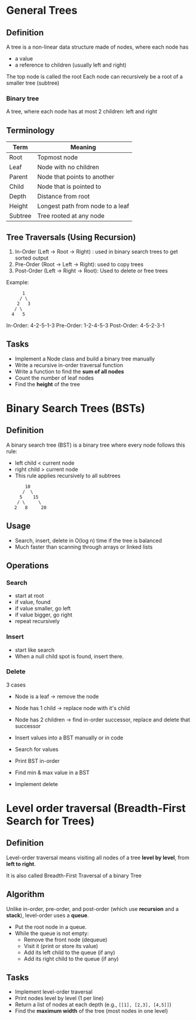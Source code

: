 # General Trees
## Definition
A tree is a non-linear data structure made of nodes, where each node has
- a value
- a reference to children (usually left and right)

The top node is called the root
Each node can recursively be a root of a smaller tree (subtree)

### Binary tree
A tree, where each node has at most 2 children: left and right

## Terminology

| Term    | Meaning                          |
| ------- | -------------------------------- |
| Root    | Topmost node                     |
| Leaf    | Node with no children            |
| Parent  | Node that points to another      |
| Child   | Node that is pointed to          |
| Depth   | Distance from root               |
| Height  | Longest path from node to a leaf |
| Subtree | Tree rooted at any node          |
## Tree Traversals (Using Recursion)

1. In-Order (Left -> Root -> Right) : used in binary search trees to get sorted output
2. Pre-Order (Root -> Left -> Right): used to copy trees
3. Post-Order (Left -> Right -> Root): Used to delete or free trees

Example:

```
      1
     / \
    2   3
   / \
  4   5  
```

In-Order: 4-2-5-1-3
Pre-Order: 1-2-4-5-3
Post-Order: 4-5-2-3-1

## Tasks

- Implement a Node class and build a binary tree manually  
- Write a recursive in-order traversal function  
- Write a function to find the **sum of all nodes**  
- Count the number of leaf nodes  
- Find the **height** of the tree
# Binary Search Trees (BSTs)

## Definition
A binary search tree (BST) is a binary tree where every node follows this rule:
- left child < current node
- right child > current node
- This rule applies recursively to all subtrees

```
       10
      /  \
     5    15
    / \     \
   2   8     20
```

## Usage
- Search, insert, delete in O(log n) time if the tree is balanced
- Much faster than scanning through arrays or linked lists

##  Operations
### Search
- start at root
- if value, found
- if value smaller, go left
- if value bigger, go right
- repeat recursively

### Insert
- start like search
- When a null child spot is found, insert there. 

### Delete
3 cases
- Node is a leaf -> remove the node
- Node has 1 child -> replace node with it's child
- Node has 2 children -> find in-order successor, replace and delete that successor

- Insert values into a BST manually or in code
- Search for values
- Print BST in-order
- Find min & max value in a BST
- Implement delete

# Level order traversal (Breadth-First Search for Trees)

## Definition
Level-order traversal means visiting all nodes of a tree **level by level**, from **left to right**.

It is also called Breadth-First Traversal of a binary Tree

## Algorithm

Unlike in-order, pre-order, and post-order (which use **recursion** and a **stack**), level-order uses a **queue**.

- Put the root node in a queue.
- While the queue is not empty:
    - Remove the front node (dequeue)
    - Visit it (print or store its value)
    - Add its left child to the queue (if any)
    - Add its right child to the queue (if any)

## Tasks
- Implement level-order traversal  
- Print nodes level by level (1 per line)  
- Return a list of nodes at each depth (e.g., `[[1], [2,3], [4,5]]`)  
- Find the **maximum width** of the tree (most nodes in one level)
